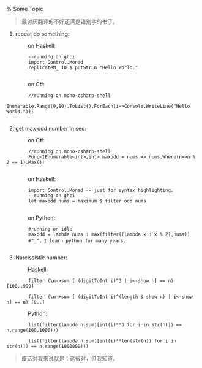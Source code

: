 % Some Topic

> 最讨厌翻译的不好还满是错别字的书了。




1. repeat do something:

&emsp;&emsp;&emsp;&emsp;on Haskell:
```
        --running on ghci
        import Control.Monad
        replicateM_ 10 $ putStrLn "Hello World."
        
```

&emsp;&emsp;&emsp;&emsp;on C#:
```
        //running on mono-csharp-shell
        Enumerable.Range(0,10).ToList().ForEach(i=>Console.WriteLine("Hello World."));
        
```

2. get max odd number in seq:

&emsp;&emsp;&emsp;&emsp;on C#:
```
        //running on mono-csharp-shell
        Func<IEnumerable<int>,int> maxodd = nums => nums.Where(n=>n % 2 == 1).Max();
        
```

&emsp;&emsp;&emsp;&emsp;on Haskell:
```
        import Control.Monad -- just for syntax highlighting.
        --running on ghci
        let maxodd nums = maximum $ filter odd nums
        
```
&emsp;&emsp;&emsp;&emsp;on Python:
```
        #running on idle
        maxodd = lambda nums : max(filter((lambda x : x % 2),nums))
        #^_^，I learn python for many years.
        
```

3. Narcissistic number:

&emsp;&emsp;&emsp;&emsp;Haskell:
```
        filter (\n->sum [ (digitToInt i)^3 | i<-show n] == n) [100..999]

        filter (\n->sum [ (digitToInt i)^(length $ show n) | i<-show n] == n) [0..]
```

&emsp;&emsp;&emsp;&emsp;Python:
```
        list(filter(lambda n:sum([int(i)**3 for i in str(n)]) == n,range(100,1000)))

        list(filter(lambda n:sum([int(i)**len(str(n)) for i in str(n)]) == n,range(1000000)))
```

> 废话对我来说就是：这很对，但我知道。